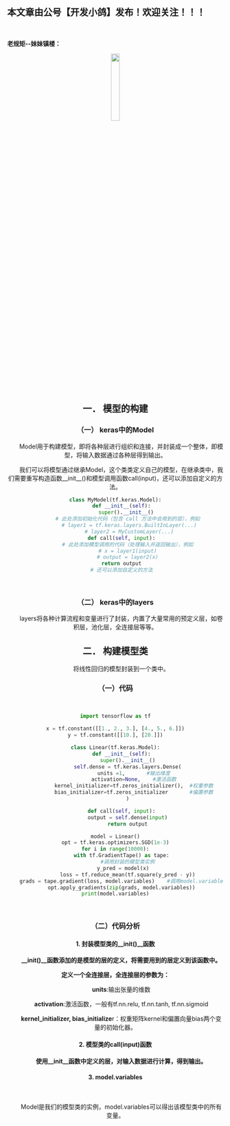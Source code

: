 ﻿## 本文章由公号【开发小鸽】发布！欢迎关注！！！
<br>

**老规矩--妹妹镇楼：**
<center>
<img src="https://img-blog.csdnimg.cn/20200721223424816.JPG"   width="20%">

## 一．	模型的构建
### （一）	keras中的Model
&nbsp;  &nbsp;  &nbsp;  &nbsp;Model用于构建模型，即将各种层进行组织和连接，并封装成一个整体，即模型，将输入数据通过各种层得到输出。

&nbsp;  &nbsp;  &nbsp;  &nbsp;我们可以将模型通过继承Model，这个类类定义自己的模型，在继承类中，我们需要重写构造函数__init__()和模型调用函数call(input)，还可以添加自定义的方法。
<br>



```python
class MyModel(tf.keras.Model):
	def __init__(self):
		super().__init__() 
 		# 此处添加初始化代码（包含 call 方法中会用到的层），例如
		 # layer1 = tf.keras.layers.BuiltInLayer(...)
		 # layer2 = MyCustomLayer(...)
	def call(self, input):
 		# 此处添加模型调用的代码（处理输入并返回输出），例如
 		# x = layer1(input)
 		# output = layer2(x)
	return output
 	# 还可以添加自定义的方法
```
<br>



### （二）	keras中的layers
&nbsp;  &nbsp;  &nbsp;  &nbsp;layers将各种计算流程和变量进行了封装，内置了大量常用的预定义层，如卷积层，池化层，全连接层等等。
<br>




## 二．	构建模型类
&nbsp;  &nbsp;  &nbsp;  &nbsp;将线性回归的模型封装到一个类中。
<br>



### （一）代码
<br>



```python
import tensorflow as tf

x = tf.constant([[1., 2., 3.], [4., 5., 6.]])
y = tf.constant([[10.], [20.]])

class Linear(tf.keras.Model):
    def __init__(self):
        super().__init__()
        self.dense = tf.keras.layers.Dense(
            units =1,       #输出维度
            activation=None,    #激活函数
            kernel_initializer=tf.zeros_initializer(),  #权重参数
            bias_initializer=tf.zeros_initializer       #偏置参数
        )

    def call(self, input):
        output = self.dense(input)
        return output

model = Linear()
opt = tf.keras.optimizers.SGD(1e-3)
for i in range(10000):
    with tf.GradientTape() as tape:
        #调用封装的模型类实例
        y_pred = model(x)   
        loss = tf.reduce_mean(tf.square(y_pred - y))
    grads = tape.gradient(loss, model.variables)    #调用model.variables直接得到模型中的所有变量
    opt.apply_gradients(zip(grads, model.variables))
print(model.variables)
```
<br>



### （二）代码分析
#### 1. 封装模型类的__init()__函数
&nbsp;  &nbsp;  &nbsp;  &nbsp;**__init()__函数添加的是模型的层的定义，将需要用到的层定义到该函数中。**

**定义一个全连接层，全连接层的参数为：**

&nbsp;  &nbsp;  &nbsp;  &nbsp;**units**:输出张量的维数

&nbsp;  &nbsp;  &nbsp;  &nbsp;**activation**:激活函数，一般有tf.nn.relu, tf.nn.tanh, tf.nn.sigmoid

&nbsp;  &nbsp;  &nbsp;  &nbsp;**kernel_initializer, bias_initialize**r：权重矩阵kernel和偏置向量bias两个变量的初始化器。
<br>



#### 2. 模型类的call(input)函数
&nbsp;  &nbsp;  &nbsp;  &nbsp;**使用__init__函数中定义的层，对输入数据进行计算，得到输出。**
<br>



#### 3. model.variables
<br>



&nbsp;  &nbsp;  &nbsp;  &nbsp;Model是我们的模型类的实例，model.variables可以得出该模型类中的所有变量。




